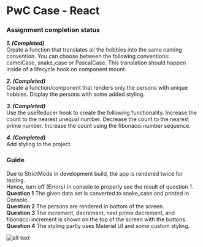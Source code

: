 # PwC Case - React
### **Assignment completion status** 
***1. (Completed)*** \
Create a function that translates all the hobbies into the same naming convention.
You can choose between the following conventions: camelCase, snake_case or PascalCase.
This translation should happen inside of a lifecycle hook on component mount.

***2. (Completed)***\
Create a function/component that renders only the persons with unique hobbies.
Display the persons with some added styling.

***3. (Completed)***\
Use the useReducer hook to create the following functionality.
Increase the count to the nearest unequal number.
Decrease the count to the nearest prime number.
Increase the count using the fibonacci number sequence.
 
***4. (Completed)***\
Add styling to the project.

### **Guide**
Due to StrictMode in development build, the app is rendered twice for testing.  \
Hence, turn off (Errors) in console to properly see the result of question 1. \
**Question 1** The given data set is converted to snake_case and printed in Console. \
**Question 2** The persons are rendered in bottom of the screen. \
**Question 3** The increment, decrement, next prime decrement, and fibonacci increment is shown on the top of the screen with the buttons.
**Question 4** The styling partly uses Material UI and some custom styling.

![alt text](https://i.imgur.com/SISDcHE.png)
